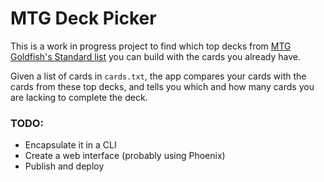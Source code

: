 # MTG Deck Picker

This is a work in progress project to find which top decks from [MTG Goldfish's Standard list](https://www.mtggoldfish.com/metagame/standard/full#paper) you can build with the cards you already have.

Given a list of cards in `cards.txt`, the app compares your cards with the cards from these top decks, and tells you which and how many cards you are lacking to complete the deck. 

### TODO:
- Encapsulate it in a CLI
- Create a web interface (probably using Phoenix)
- Publish and deploy
